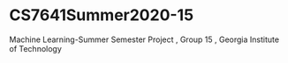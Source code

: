 # CS7641Summer2020-15
Machine Learning-Summer Semester Project , Group 15 , Georgia Institute of Technology
